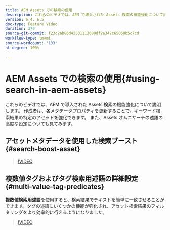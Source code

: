 ```yaml
---
title: AEM Assets での検索の使用
description: これらのビデオでは、AEM で導入された Assets 検索の機能強化について説明します。 作成者は、各メタデータプロパティを更新することで、キーワード検索結果の特定のアセットを強化できます。 また、Assets オムニサーチの述語の高度な設定についても見てみます。
version: 6.4, 6.5
doc-type: Feature Video
duration: 379
source-git-commit: f23c2ab86d42531113690df2e342c65060b5c7cd
workflow-type: tm+mt
source-wordcount: '133'
ht-degree: 100%

---
```



# AEM Assets での検索の使用{#using-search-in-aem-assets}

これらのビデオでは、AEM で導入された Assets 検索の機能強化について説明します。 作成者は、各メタデータプロパティを更新することで、キーワード検索結果の特定のアセットを強化できます。 また、Assets オムニサーチの述語の高度な設定についても見てみます。

## アセットメタデータを使用した検索ブースト {#search-boost-asset}

>[!VIDEO](https://video.tv.adobe.com/v/16766?quality=12&learn=on)

## 複数値タグおよびタグ検索用述語の詳細設定 {#multi-value-tag-predicates}

**複数値検索用述語**&#x200B;を使用すると、検索結果でテキストを簡単に一致させることができます。タグの述語にいくつかの機能が強化され、アセット検索結果のフィルタリングをより効率的に行えるようになりました。

>[!VIDEO](https://video.tv.adobe.com/v/16457?quality=12&learn=on)
